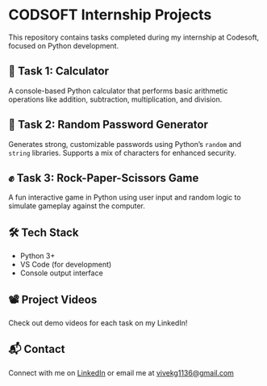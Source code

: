 # CODSOFT Internship Projects

This repository contains tasks completed during my internship at Codesoft, focused on Python development.

## 🔢 Task 1: Calculator
A console-based Python calculator that performs basic arithmetic operations like addition, subtraction, multiplication, and division.

## 🔐 Task 2: Random Password Generator
Generates strong, customizable passwords using Python’s `random` and `string` libraries. Supports a mix of characters for enhanced security.

## ✊ Task 3: Rock-Paper-Scissors Game
A fun interactive game in Python using user input and random logic to simulate gameplay against the computer.

## 🛠 Tech Stack
- Python 3+
- VS Code (for development)
- Console output interface

## 📽 Project Videos
Check out demo videos for each task on my LinkedIn!

## 📬 Contact
Connect with me on [LinkedIn](https://www.linkedin.com/in/vivek-gupta-23195731a/) or email me at vivekg1136@gmail.com

